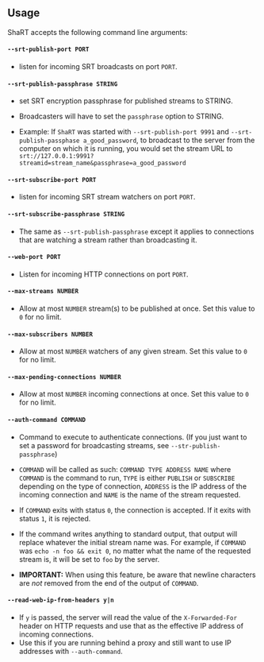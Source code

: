 ## Usage

ShaRT accepts the following command line arguments:

#### `--srt-publish-port PORT`
- listen for incoming SRT broadcasts on port `PORT`.


#### `--srt-publish-passphrase STRING`
- set SRT encryption passphrase for published streams to STRING.

- Broadcasters will have to set the `passphrase` option to STRING.

- Example: If `ShaRT` was started with `--srt-publish-port 9991` and
    `--srt-publish-passphase a_good_password`, to broadcast to the server from
    the computer on which it is running, you would set the stream URL to 
    `srt://127.0.0.1:9991?streamid=stream_name&passphrase=a_good_password`


#### `--srt-subscribe-port PORT`
- listen for incoming SRT stream watchers on port `PORT`.


#### `--srt-subscribe-passphrase STRING`
- The same as `--srt-publish-passphrase` except it applies to connections that
    are watching a stream rather than broadcasting it.


#### `--web-port PORT`
- Listen for incoming HTTP connections on port `PORT`.

#### `--max-streams NUMBER`
- Allow at most `NUMBER` stream(s) to be published at once. Set this value to
    `0` for no limit.


#### `--max-subscribers NUMBER`
- Allow at most `NUMBER` watchers of any given stream. Set this value to `0`
    for no limit.


#### `--max-pending-connections NUMBER`
- Allow at most `NUMBER` incoming connections at once. Set this value to `0`
    for no limit.


#### `--auth-command COMMAND`
- Command to execute to authenticate connections. (If you just want to set a
    password for broadcasting streams, see `--str-publish-passphrase`)

- `COMMAND` will be called as such: `COMMAND TYPE ADDRESS NAME` where `COMMAND`
    is the command to run, `TYPE` is either `PUBLISH` or `SUBSCRIBE` depending
    on the type of connection, `ADDRESS` is the IP address of the incoming
    connection and `NAME` is the name of the stream requested.

- If `COMMAND` exits with status `0`, the connection is accepted. If it exits
    with status `1`, it is rejected.

- If the command writes anything to standard output, that output will replace
    whatever the initial stream name was. For example, if `COMMAND` was
    `echo -n foo && exit 0`, no matter what the name of the requested stream is,
    it will be set to `foo` by the server.

- **IMPORTANT:** When using this feature, be aware that newline characters are
    *not* removed from the end of the output of `COMMAND`.


#### `--read-web-ip-from-headers y|n`
- If `y` is passed, the server will read the value of the `X-Forwarded-For`
    header on HTTP requests and use that as the effective IP address of incoming
    connections.
- Use this if you are running behind a proxy and still want to use IP addresses
    with `--auth-command`.
